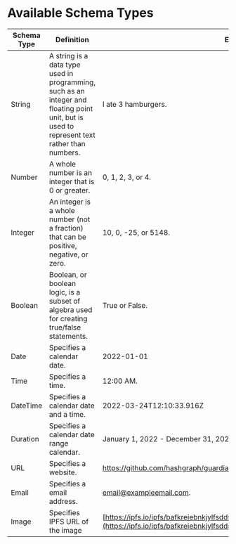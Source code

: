 # Available Schema Types

| Schema Type | Definition                                                                                                                                  | Example Input                                                                                                                                                        |
| ----------- | ------------------------------------------------------------------------------------------------------------------------------------------- | -------------------------------------------------------------------------------------------------------------------------------------------------------------------- |
| String      | A string is a data type used in programming, such as an integer and floating point unit, but is used to represent text rather than numbers. | I ate 3 hamburgers.                                                                                                                                                  |
| Number      | A whole number is an integer that is 0 or greater.                                                                                          | 0, 1, 2, 3, or 4.                                                                                                                                                    |
| Integer     | An integer is a whole number (not a fraction) that can be positive, negative, or zero.                                                      | 10, 0, -25, or 5148.                                                                                                                                                 |
| Boolean     | Boolean, or boolean logic, is a subset of algebra used for creating true/false statements.                                                  | True or False.                                                                                                                                                       |
| Date        | Specifies a calendar date.                                                                                                                  | 2022-01-01                                                                                                                                                           |
| Time        | Specifies a time.                                                                                                                           | 12:00 AM.                                                                                                                                                            |
| DateTime    | Specifies a calendar date and a time.                                                                                                       | 2022-03-24T12:10:33.916Z                                                                                                                                             |
| Duration    | Specifies a calendar date range calendar.                                                                                                   | January 1, 2022 - December 31, 2022.                                                                                                                                 |
| URL         | Specifies a website.                                                                                                                        | https://github.com/hashgraph/guardian.                                                                                                                               |
| Email       | Specifies a email address.                                                                                                                  | email@exampleemail.com.                                                                                                                                              |
| Image       | Specifies IPFS URL of the image                                                                                                             | [https://ipfs.io/ipfs/bafkreiebnkjylfsdds5oicxpk5vdink5tduwbxed5552xcmeyrbzpewfuu](https://ipfs.io/ipfs/bafkreiebnkjylfsdds5oicxpk5vdink5tduwbxed5552xcmeyrbzpewfuu) |
